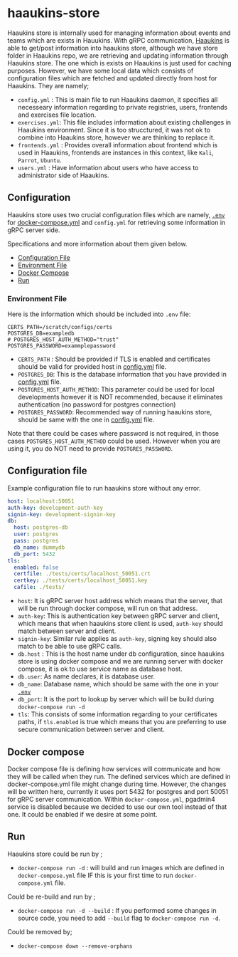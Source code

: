 # haaukins-store

Haaukins store is internally used for managing information about events and teams which are exists in Hauukins. With gRPC communication, [Haaukins](https://github.com/aau-network-security/haaukins)
is able to get/post information into haaukins store, although we have store folder in Haaukins repo, we are retrieving and updating information through Haaukins store. The one which is exists on Haaukins is just used for caching purposes. 
However, we have some local data which consists of configuration files which are fetched and updated directly from host for Haaukins. They are namely; 
 
- `config.yml` : This is main file to run Haaukins daemon, it specifies all necesseary information regarding to private registries, users, frontends and exercises file location. 
- `exercises.yml`: This file includes information about existing challenges in Haaukins environment. Since it is too strucctured, it was not ok to combine into Haaukins store, however we are thinking to replace it.  
- `frontends.yml` : Provides overall information about frontend which is used in Haaukins, frontends are instances in this context, like `Kali`, `Parrot`, `Ubuntu`.
- `users.yml` : Have information about users who have access to administrator side of Haaukins. 

##  Configuration 

Haaukins store uses two crucial configuration files which are namely, [`.env`](#environment-file) for [docker-compose.yml](https://github.com/aau-network-security/haaukins-store/blob/master/docker-compose.yml) and `config.yml` for retrieving some information in gRPC server side. 

Specifications and more information about them given below. 

- [Configuration File](#configuration-file)
- [Environment File](#environment-file)
- [Docker Compose](#docker-compose)
- [Run](#run)


### Environment File

Here is the information which should be included into `.env` file: 

```text
CERTS_PATH=/scratch/configs/certs
POSTGRES_DB=exampledb
# POSTGRES_HOST_AUTH_METHOD="trust"
POSTGRES_PASSWORD=exammplepassword
```

- `CERTS_PATH` : Should be provided if TLS is enabled  and certificates should be valid for provided host in [config.yml](#config) file. 
- `POSTGRES_DB`: This is the database information that you have provided in [config.yml](#config) file. 
- `POSTGRES_HOST_AUTH_METHOD`: This parameter could be used for local developments however it is NOT recommended, because it eliminates authentication (no password for postgres connection)
- `POSTGRES_PASSWORD`: Recommended way of running  haaukins store, should be same with the one in [config.yml](#config) file. 

Note that there could be cases where password is not required, in those cases `POSTGRES_HOST_AUTH_METHOD` could be used. However when you are using it, you do NOT need to provide `POSTGRES_PASSWORD`. 

## Configuration file 

Example configuration file to run haaukins store without any error. 

```yaml
host: localhost:50051
auth-key: development-auth-key
signin-key: development-signin-key
db:
  host: postgres-db 
  user: postgres
  pass: postgres
  db_name: dummydb
  db_port: 5432
tls:
  enabled: false
  certfile: ./tests/certs/localhost_50051.crt
  certkey: ./tests/certs/localhost_50051.key
  cafile: ./tests/
```

- `host`: It is gRPC server host address which means that the server, that will be run through docker compose,  will run on that address.
- `auth-key`: This is authentication key between gRPC server and client, which means that when haaukins store client is used, `auth-key` should match between server and client. 
- `signin-key`: Similar rule applies as `auth-key`, signing  key should also match to be able to use gRPC calls.
- `db.host` : This is the host name under db configuration, since haaukins store is using docker compose and we are running server with docker compose, it is ok to use service name as database host.
- `db.user`: As name declares, it is database user. 
- `db_name`: Database name, which should be same with the one in your [`.env`](#environment-file)
- `db_port`: It is the port to lookup by server which will be build during `docker-compose run -d`
- `tls`: This consists of some information regarding to your certificates paths, if `tls.enabled` is true which means that you are preferring to use secure communication between server and client. 


## Docker compose 

Docker compose file is defining how services will communicate and how they will be called when they run. The defined services which are defined in docker-compose.yml file might change during time. 
However, the changes will be written here, currently it uses port 5432 for postgres and port 50051 for gRPC server communication. 
Within `docker-compose.yml`, pgadmin4 service is disabled because we decided to use our own tool instead of that one. It could be enabled if we desire at some point. 


## Run

Haaukins store could be run by ; 

- `docker-compose run -d` : will build and run images which are defined in `docker-compose.yml` file IF this is your first time to run `docker-compose.yml` file.

Could be re-build and run by ; 

- `docker-compose run -d --build` : If you performed some changes in source code, you need to add  `--build` flag to `docker-compose run -d`. 

Could be removed by; 

- `docker-compose down --remove-orphans`


